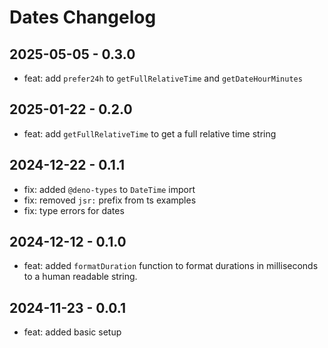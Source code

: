 # Dates Changelog

## 2025-05-05 - 0.3.0

- feat: add `prefer24h` to `getFullRelativeTime` and `getDateHourMinutes`

## 2025-01-22 - 0.2.0

- feat: add `getFullRelativeTime` to get a full relative time string

## 2024-12-22 - 0.1.1

- fix: added `@deno-types` to `DateTime` import
- fix: removed `jsr:` prefix from ts examples
- fix: type errors for dates

## 2024-12-12 - 0.1.0

- feat: added `formatDuration` function to format durations in milliseconds to a human readable string.

## 2024-11-23 - 0.0.1

- feat: added basic setup
